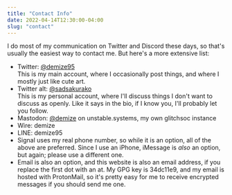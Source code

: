 ```yaml
---
title: "Contact Info"
date: 2022-04-14T12:30:00-04:00
slug: "contact"
---
```


I do most of my communication on Twitter and Discord these days, so that's usually the easiest way to contact me. But here's a more extensive list:

- Twitter: [@demize95](https://twitter.com/demize95)  
  This is my main account, where I occasionally post things, and where I mostly just like cute art.
- Twitter alt: [@sadsakurako](https://twitter.com/sadsakurako)  
  This is my personal account, where I'll discuss things I don't want to discuss as openly. Like it says in the bio, if I know you, I'll probably let you follow.
- Mastodon: <a rel="me" href="https://unstable.systems/@demize">@demize</a> on unstable.systems, my own glitchsoc instance
- Wire: demize
- LINE: demize95
- Signal uses my real phone number, so while it is an option, all of the above are preferred. Since I use an iPhone, iMessage is *also* an option, but again; please use a different one.
- Email is also an option, and this website is also an email address, if you replace the first dot with an at. My GPG key is 34dc11e9, and my email is hosted with ProtonMail, so it's pretty easy for me to receive encrypted messages if you should send me one.
